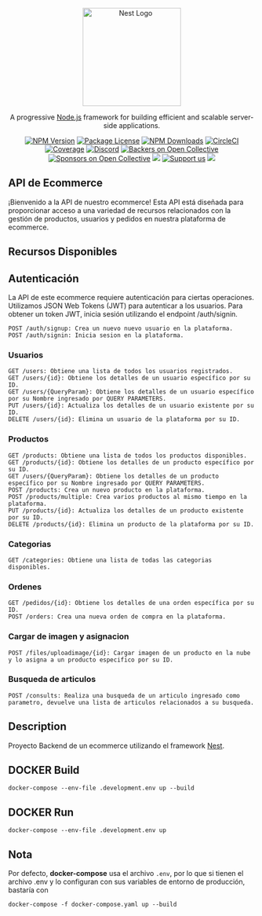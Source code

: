 <p align="center">
  <a href="http://nestjs.com/" target="blank"><img src="https://nestjs.com/img/logo-small.svg" width="200" alt="Nest Logo" /></a>
</p>

[circleci-image]: https://img.shields.io/circleci/build/github/nestjs/nest/master?token=abc123def456
[circleci-url]: https://circleci.com/gh/nestjs/nest

  <p align="center">A progressive <a href="http://nodejs.org" target="_blank">Node.js</a> framework for building efficient and scalable server-side applications.</p>
    <p align="center">
<a href="https://www.npmjs.com/~nestjscore" target="_blank"><img src="https://img.shields.io/npm/v/@nestjs/core.svg" alt="NPM Version" /></a>
<a href="https://www.npmjs.com/~nestjscore" target="_blank"><img src="https://img.shields.io/npm/l/@nestjs/core.svg" alt="Package License" /></a>
<a href="https://www.npmjs.com/~nestjscore" target="_blank"><img src="https://img.shields.io/npm/dm/@nestjs/common.svg" alt="NPM Downloads" /></a>
<a href="https://circleci.com/gh/nestjs/nest" target="_blank"><img src="https://img.shields.io/circleci/build/github/nestjs/nest/master" alt="CircleCI" /></a>
<a href="https://coveralls.io/github/nestjs/nest?branch=master" target="_blank"><img src="https://coveralls.io/repos/github/nestjs/nest/badge.svg?branch=master#9" alt="Coverage" /></a>
<a href="https://discord.gg/G7Qnnhy" target="_blank"><img src="https://img.shields.io/badge/discord-online-brightgreen.svg" alt="Discord"/></a>
<a href="https://opencollective.com/nest#backer" target="_blank"><img src="https://opencollective.com/nest/backers/badge.svg" alt="Backers on Open Collective" /></a>
<a href="https://opencollective.com/nest#sponsor" target="_blank"><img src="https://opencollective.com/nest/sponsors/badge.svg" alt="Sponsors on Open Collective" /></a>
  <a href="https://paypal.me/kamilmysliwiec" target="_blank"><img src="https://img.shields.io/badge/Donate-PayPal-ff3f59.svg"/></a>
    <a href="https://opencollective.com/nest#sponsor"  target="_blank"><img src="https://img.shields.io/badge/Support%20us-Open%20Collective-41B883.svg" alt="Support us"></a>
  <a href="https://twitter.com/nestframework" target="_blank"><img src="https://img.shields.io/twitter/follow/nestframework.svg?style=social&label=Follow"></a>
</p>
  <!--[![Backers on Open Collective](https://opencollective.com/nest/backers/badge.svg)](https://opencollective.com/nest#backer)
  [![Sponsors on Open Collective](https://opencollective.com/nest/sponsors/badge.svg)](https://opencollective.com/nest#sponsor)-->

## API de Ecommerce

¡Bienvenido a la API de nuestro ecommerce! Esta API está diseñada para proporcionar acceso a una variedad de recursos relacionados con la gestión de productos, usuarios y pedidos en nuestra plataforma de ecommerce.

## Recursos Disponibles

## Autenticación

La API de este ecommerce requiere autenticación para ciertas operaciones. Utilizamos JSON Web Tokens (JWT) para autenticar a los usuarios.
Para obtener un token JWT, inicia sesión utilizando el endpoint /auth/signin.

    POST /auth/signup: Crea un nuevo nuevo usuario en la plataforma.
    POST /auth/signin: Inicia sesion en la plataforma.

### Usuarios

    GET /users: Obtiene una lista de todos los usuarios registrados.
    GET /users/{id}: Obtiene los detalles de un usuario específico por su ID.
    GET /users/{QueryParam}: Obtiene los detalles de un usuario específico por su Nombre ingresado por QUERY PARAMETERS.
    PUT /users/{id}: Actualiza los detalles de un usuario existente por su ID.
    DELETE /users/{id}: Elimina un usuario de la plataforma por su ID.

### Productos

    GET /products: Obtiene una lista de todos los productos disponibles.
    GET /products/{id}: Obtiene los detalles de un producto específico por su ID.
    GET /users/{QueryParam}: Obtiene los detalles de un producto específico por su Nombre ingresado por QUERY PARAMETERS.
    POST /products: Crea un nuevo producto en la plataforma.
    POST /products/multiple: Crea varios productos al mismo tiempo en la plataforma.
    PUT /products/{id}: Actualiza los detalles de un producto existente por su ID.
    DELETE /products/{id}: Elimina un producto de la plataforma por su ID.

### Categorias

    GET /categories: Obtiene una lista de todas las categorias disponibles.

### Ordenes

    GET /pedidos/{id}: Obtiene los detalles de una orden específica por su ID.
    POST /orders: Crea una nueva orden de compra en la plataforma.

### Cargar de imagen y asignacion

    POST /files/uploadimage/{id}: Cargar imagen de un producto en la nube y lo asigna a un producto especifico por su ID.

### Busqueda de articulos

    POST /consults: Realiza una busqueda de un articulo ingresado como parametro, devuelve una lista de articulos relacionados a su busqueda.

## Description

Proyecto Backend de un ecommerce utilizando el framework [Nest](https://github.com/nestjs/nest).

## DOCKER Build
```
docker-compose --env-file .development.env up --build
```

## DOCKER Run
```
docker-compose --env-file .development.env up
```

## Nota
Por defecto, __docker-compose__ usa el archivo ```.env```, por lo que si tienen el archivo .env y lo configuran con sus variables de entorno de producción, bastaría con
```
docker-compose -f docker-compose.yaml up --build